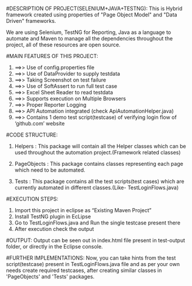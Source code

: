 #DESCRIPTION OF PROJECT(SELENIUM+JAVA+TESTNG):
This is Hybrid framework created using properties of "Page Object Model" and "Data Driven" frameworks.

We are using Selenium, TestNG for Reporting, Java as a language to automate and Maven to manage all the dependencies throughout the project, all of these resources are open source.

#MAIN FEATURES OF THIS PROJECT:
1. ==>> Use of config.properties file
2. ==>> Use of DataProvider to supply testdata
3. ==>> Taking Screenshot on test failure
4. ==>> Use of SoftAssert to run full test case
5. ==>> Excel Sheet Reader to read testdata
6. ==>> Supports execution on Multiple Browsers
7. ==>> Proper Reporter Logging
8. ==>> API Automation integrated (check ApiAutomationHelper.java)
9. ==>> Contains 1 demo test script(testcase) of verifying login flow of ‘github.com’ website

#CODE STRUCTURE:
1. Helpers : This package will contain all the Helper classes which can be used throughout the automation project.(Framework related classes)

2. PageObjects : This package contains classes representing each page which need to be automated.

3. Tests : This package contains all the test scripts(test cases) which are currently automated in different classes.(Like- TestLoginFlows.java)

#EXECUTION STEPS:
1. Import this project in eclipse as “Existing Maven Project”
2. Install TestNG plugin in EcLipse
3. Go to TestLoginFlows.java and Run the single testcase present there
4. After execution check the output

#OUTPUT:
Output can be seen out in index.html file present in test-output folder, or directly in the Eclipse console.

#FURTHER IMPLEMENTATIONS:
Now, you can take hints from the test script(testcase) present in TestLoginFlows.java file and as per your own needs create required testcases, after creating similar classes in 'PageObjects' and 'Tests' packages.
